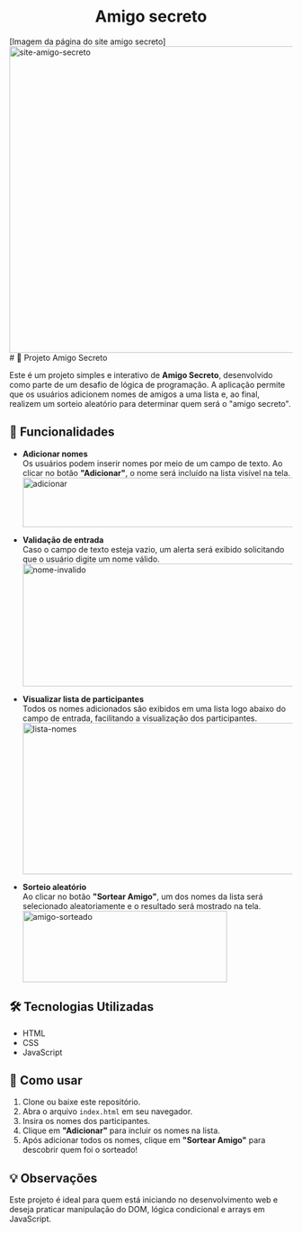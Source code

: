 <h1 align="center"> Amigo secreto </h1>
[Imagem da página do site amigo secreto]<img width="877" height="545" alt="site-amigo-secreto" src="https://github.com/user-attachments/assets/639eba23-3938-4193-8991-ac4d00447f0f" />
# 🎁 Projeto Amigo Secreto

Este é um projeto simples e interativo de **Amigo Secreto**, desenvolvido como parte de um desafio de lógica de programação. A aplicação permite que os usuários adicionem nomes de amigos a uma lista e, ao final, realizem um sorteio aleatório para determinar quem será o "amigo secreto".

## 🚀 Funcionalidades

- **Adicionar nomes**  
  Os usuários podem inserir nomes por meio de um campo de texto. Ao clicar no botão **"Adicionar"**, o nome será incluído na lista visível na tela.
  <img width="557" height="88" alt="adicionar" src="https://github.com/user-attachments/assets/48b5e8da-92e6-4ee5-86ac-7295ff7ee069" />
  
- **Validação de entrada**  
  Caso o campo de texto esteja vazio, um alerta será exibido solicitando que o usuário digite um nome válido.
  <img width="644" height="218" alt="nome-invalido" src="https://github.com/user-attachments/assets/5a702058-a931-4ebf-851a-0f4542b78362" />

- **Visualizar lista de participantes**  
  Todos os nomes adicionados são exibidos em uma lista logo abaixo do campo de entrada, facilitando a visualização dos participantes.
  <img width="582" height="269" alt="lista-nomes" src="https://github.com/user-attachments/assets/98bea074-9488-48a5-ab3f-7585e042c778" />

- **Sorteio aleatório**  
  Ao clicar no botão **"Sortear Amigo"**, um dos nomes da lista será selecionado aleatoriamente e o resultado será mostrado na tela.
  <img width="363" height="127" alt="amigo-sorteado" src="https://github.com/user-attachments/assets/0f45a9e9-0e1e-43b6-b412-42f254f3b66a" />

## 🛠️ Tecnologias Utilizadas

- HTML
- CSS
- JavaScript

## 📌 Como usar

1. Clone ou baixe este repositório.
2. Abra o arquivo `index.html` em seu navegador.
3. Insira os nomes dos participantes.
4. Clique em **"Adicionar"** para incluir os nomes na lista.
5. Após adicionar todos os nomes, clique em **"Sortear Amigo"** para descobrir quem foi o sorteado!

## 💡 Observações

Este projeto é ideal para quem está iniciando no desenvolvimento web e deseja praticar manipulação do DOM, lógica condicional e arrays em JavaScript.
